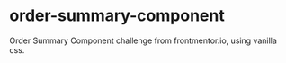 # order-summary-component
Order Summary Component challenge from frontmentor.io, using vanilla css.
